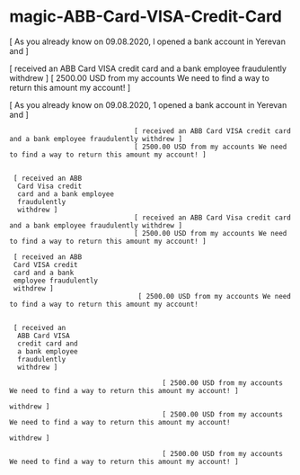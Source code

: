 # magic-ABB-Card-VISA-Credit-Card
[ As you already know on 09.08.2020, l opened a bank account in Yerevan and ]

[ received an ABB Card VISA credit card and a bank employee fraudulently withdrew ]
[ 2500.00 USD from my accounts We need to find a way to return this amount my account! ]

[ As you already
 know on
 09.08.2020, 1
 opened a bank
 account in
 Yerevan and ]
 
 
                                   [ received an ABB Card VISA credit card and a bank employee fraudulently withdrew ]
                                   [ 2500.00 USD from my accounts We need to find a way to return this amount my account! ]
     
     
     [ received an ABB
      Card Visa credit
      card and a bank employee
      fraudulently
      withdrew ]
                                   [ received an ABB Card Visa credit card and a bank employee fraudulently withdrew ]
                                   [ 2500.00 USD from my accounts We need to find a way to return this amount my account! ]
                                   
     [ received an ABB
     Card VISA credit
     card and a bank
     employee fraudulently
     withdrew ]
                                    [ 2500.00 USD from my accounts We need to find a way to return this amount my account!
                                    
                                    
     [ received an
      ABB Card VISA
      credit card and
      a bank employee
      fraudulently
      withdrew ]
      
                                          [ 2500.00 USD from my accounts We need to find a way to return this amount my account! ]
    
    withdrew ]
                                          [ 2500.00 USD from my accounts We need to find a way to return this amount my account!
    
    withdrew ]
    
                                          [ 2500.00 USD from my accounts We need to find a way to return this amount my account! ]
                                          
                                          
                                          
                                    
                                   
                                   
